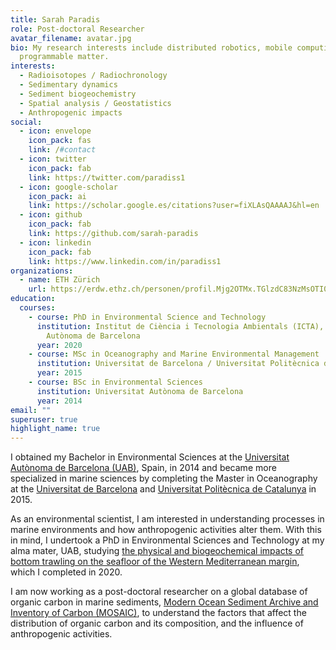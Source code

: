 ```yaml
---
title: Sarah Paradis
role: Post-doctoral Researcher
avatar_filename: avatar.jpg
bio: My research interests include distributed robotics, mobile computing and
  programmable matter.
interests:
  - Radioisotopes / Radiochronology
  - Sedimentary dynamics
  - Sediment biogeochemistry
  - Spatial analysis / Geostatistics
  - Anthropogenic impacts
social:
  - icon: envelope
    icon_pack: fas
    link: /#contact
  - icon: twitter
    icon_pack: fab
    link: https://twitter.com/paradiss1
  - icon: google-scholar
    icon_pack: ai
    link: https://scholar.google.es/citations?user=fiXLAsQAAAAJ&hl=en
  - icon: github
    icon_pack: fab
    link: https://github.com/sarah-paradis
  - icon: linkedin
    icon_pack: fab
    link: https://www.linkedin.com/in/paradiss1
organizations:
  - name: ETH Zürich
    url: https://erdw.ethz.ch/personen/profil.Mjg2OTMx.TGlzdC83NzMsOTI0MjA1OTI2.html
education:
  courses:
    - course: PhD in Environmental Science and Technology
      institution: Institut de Ciència i Tecnologia Ambientals (ICTA), Universitat
        Autònoma de Barcelona
      year: 2020
    - course: MSc in Oceanography and Marine Environmental Management
      institution: Universitat de Barcelona / Universitat Politècnica de Catalunya
      year: 2015
    - course: BSc in Environmental Sciences
      institution: Universitat Autònoma de Barcelona
      year: 2014
email: ""
superuser: true
highlight_name: true
---
```


I obtained my Bachelor in Environmental Sciences at the [Universitat Autònoma de Barcelona (UAB)](https://www.uab.cat/), Spain, in 2014 and became more specialized in marine sciences by completing the Master in Oceanography at the [Universitat de Barcelona](https://www.ub.edu) and [Universitat Politècnica de Catalunya](https://www.upc.edu/) in 2015.

As an environmental scientist, I am interested in understanding processes in marine environments and how anthropogenic activities alter them. With this in mind, I undertook a PhD in Environmental Sciences and Technology at my alma mater, UAB, studying [the physical and biogeochemical impacts of bottom trawling on the seafloor of the Western Mediterranean margin](https://digital.csic.es/bitstream/10261/234117/1/Paradis_Thesis_2020.pdf), which I completed in 2020.

I am now working as a post-doctoral researcher on a global database of organic carbon in marine sediments, [Modern Ocean Sediment Archive and Inventory of Carbon (MOSAIC)](http://mosaic.ethz.ch/), to understand the factors that affect the distribution of organic carbon and its composition, and the influence of anthropogenic activities.
